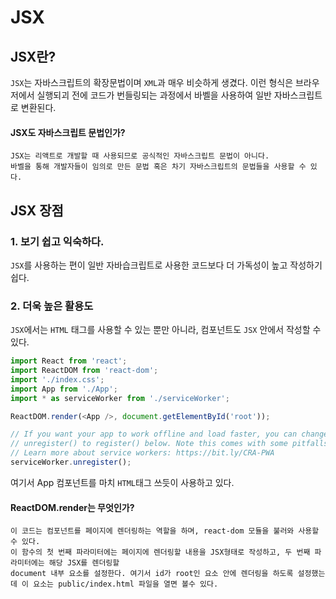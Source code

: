 # JSX

## JSX란?

`JSX`는 자바스크립트의 확장문법이며 `XML`과 매우 비슷하게 생겼다.
이런 형식은 브라우저에서 실행되괴 전에 코드가 번들링되는 과정에서 바벨을 사용하여 
일반 자바스크립트로 변환된다.


#### JSX도 자바스크립트 문법인가?
```
JSX는 리액트로 개발할 때 사용되므로 공식적인 자바스크립트 문법이 아니다.
바벨을 통해 개발자들이 임의로 만든 문법 혹은 차기 자바스크립트의 문법들을 사용할 수 있다.
```


## JSX 장점

### 1. 보기 쉽고 익숙하다.  
`JSX`를 사용하는 편이 일반 자바습크립트로 사용한 코드보다 더 가독성이 높고 작성하기 쉽다.


### 2. 더욱 높은 활용도
`JSX`에서는 `HTML` 태그를 사용할 수 있는 뿐만 아니라, 컴포넌트도 `JSX` 안에서 작성할 수 있다.


```javascript
import React from 'react';
import ReactDOM from 'react-dom';
import './index.css';
import App from './App';
import * as serviceWorker from './serviceWorker';

ReactDOM.render(<App />, document.getElementById('root'));

// If you want your app to work offline and load faster, you can change
// unregister() to register() below. Note this comes with some pitfalls.
// Learn more about service workers: https://bit.ly/CRA-PWA
serviceWorker.unregister();
```
여기서 App 컴포넌트를 마치 `HTML`태그 쓰듯이 사용하고 있다.


#### ReactDOM.render는 무엇인가?
```
이 코드는 컴포넌트를 페이지에 렌더링하는 역할을 하며, react-dom 모듈을 불러와 사용할 수 있다.  
이 함수의 첫 번째 파라미터에는 페이지에 렌더링할 내용을 JSX형태로 작성하고, 두 번째 파라미터에는 해당 JSX를 렌더링할 
document 내부 요소를 설정한다. 여기서 id가 root인 요소 안에 렌더링을 하도록 설정했는데 이 요소는 public/index.html 파일을 열면 볼수 있다.
```